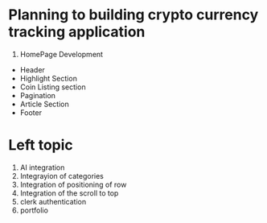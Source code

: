 # Planning to building crypto currency tracking application

1. HomePage Development
  - Header
  - Highlight Section
  - Coin Listing section
  - Pagination
  - Article Section
  - Footer

  # Left topic

  1. AI integration
  2. Integrayion of categories
  3. Integration of positioning of row
  4. Integration of the scroll to top
  5. clerk authentication
  6. portfolio
